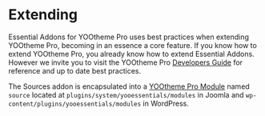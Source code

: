 # Extending

Essential Addons for YOOtheme Pro uses best practices when extending YOOtheme Pro, becoming in an essence a core feature. If you know how to extend YOOtheme Pro, you already know how to extend Essential Addons. However we invite you to visit the YOOtheme Pro [Developers Guide](https://yootheme.com/support/yootheme-pro/joomla/modules-and-events) for reference and up to date best practices.

The Sources addon is encapsulated into a [YOOtheme Pro Module](https://yootheme.com/support/yootheme-pro/joomla/) named `source` located at `plugins/system/yooessentials/modules` in Joomla and `wp-content/plugins/yooessentials/modules` in WordPress.
